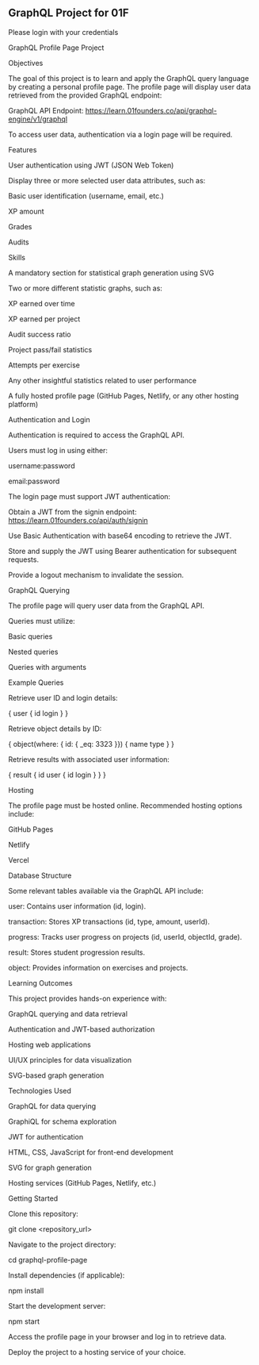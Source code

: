 ## GraphQL Project for 01F

Please login with your credentials


GraphQL Profile Page Project

Objectives

The goal of this project is to learn and apply the GraphQL query language by creating a personal profile page. The profile page will display user data retrieved from the provided GraphQL endpoint:

GraphQL API Endpoint: https://learn.01founders.co/api/graphql-engine/v1/graphql

To access user data, authentication via a login page will be required.

Features

User authentication using JWT (JSON Web Token)

Display three or more selected user data attributes, such as:

Basic user identification (username, email, etc.)

XP amount

Grades

Audits

Skills

A mandatory section for statistical graph generation using SVG

Two or more different statistic graphs, such as:

XP earned over time

XP earned per project

Audit success ratio

Project pass/fail statistics

Attempts per exercise

Any other insightful statistics related to user performance

A fully hosted profile page (GitHub Pages, Netlify, or any other hosting platform)

Authentication and Login

Authentication is required to access the GraphQL API.

Users must log in using either:

username:password

email:password

The login page must support JWT authentication:

Obtain a JWT from the signin endpoint: https://learn.01founders.co/api/auth/signin

Use Basic Authentication with base64 encoding to retrieve the JWT.

Store and supply the JWT using Bearer authentication for subsequent requests.

Provide a logout mechanism to invalidate the session.

GraphQL Querying

The profile page will query user data from the GraphQL API.

Queries must utilize:

Basic queries

Nested queries

Queries with arguments

Example Queries

Retrieve user ID and login details:

{
  user {
    id
    login
  }
}

Retrieve object details by ID:

{
  object(where: { id: { _eq: 3323 }}) {
    name
    type
  }
}

Retrieve results with associated user information:

{
  result {
    id
    user {
      id
      login
    }
  }
}

Hosting

The profile page must be hosted online. Recommended hosting options include:

GitHub Pages

Netlify

Vercel

Database Structure

Some relevant tables available via the GraphQL API include:

user: Contains user information (id, login).

transaction: Stores XP transactions (id, type, amount, userId).

progress: Tracks user progress on projects (id, userId, objectId, grade).

result: Stores student progression results.

object: Provides information on exercises and projects.

Learning Outcomes

This project provides hands-on experience with:

GraphQL querying and data retrieval

Authentication and JWT-based authorization

Hosting web applications

UI/UX principles for data visualization

SVG-based graph generation

Technologies Used

GraphQL for data querying

GraphiQL for schema exploration

JWT for authentication

HTML, CSS, JavaScript for front-end development

SVG for graph generation

Hosting services (GitHub Pages, Netlify, etc.)

Getting Started

Clone this repository:

git clone <repository_url>

Navigate to the project directory:

cd graphql-profile-page

Install dependencies (if applicable):

npm install

Start the development server:

npm start

Access the profile page in your browser and log in to retrieve data.

Deploy the project to a hosting service of your choice.